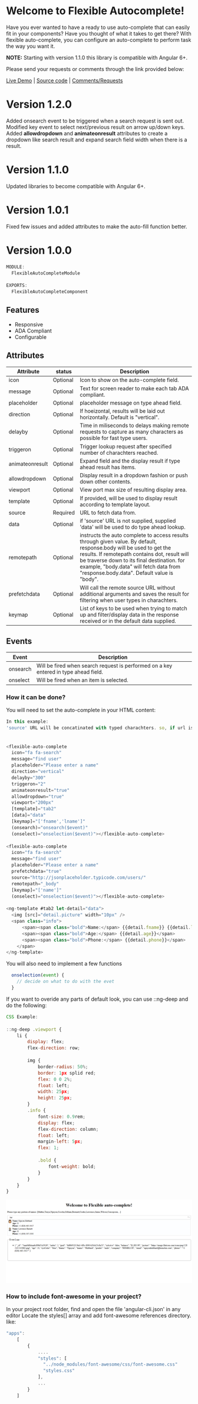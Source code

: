 
# Welcome to Flexible Autocomplete!

Have you ever wanted to have a ready to use auto-complete that can easily fit in your components? Have you thought of what it takes to get there? 
With flexible auto-complete, you can configure an auto-complete to perform task the way you want it.

**NOTE:** Starting with version 1.1.0 this library is compatible with Angular 6+.

Please send your requests or comments through the link provided below:

[Live Demo](https://flexible-auto-complete.stackblitz.io)  | [Source code](https://github.com/msalehisedeh/flexible-auto-complete) | [Comments/Requests](https://github.com/msalehisedeh/flexible-auto-complete/issues)


# Version 1.2.0
Added onsearch event to be triggered when a search request is sent out. Modified key event to select next/previous result on arrow up/down keys. Added **allowdropdown** and **animateonresult** attributes to create a dropdown like search result and expand search field width when there is a result. 

# Version 1.1.0
Updated libraries to become compatible with Angular 6+. 

# Version 1.0.1
Fixed few issues and added attributes to make the auto-fill function better.

# Version 1.0.0

```javascript
MODULE:
  FlexibleAutoCompleteModule

EXPORTS:
  FlexibleAutoCompleteComponent
```

## Features
* Responsive
* ADA Compliant
* Configurable

## Attributes
| Attribute      |status    |Description                                                         |
|----------------|----------|--------------------------------------------------------------------|
|icon            |Optional  | Icon to show on the auto-complete field.                           |
|message         |Optional  | Text for screen reader to make each tab ADA compliant.             |
|placeholder     |Optional  | placeholder message on type ahead field.                           |
|direction       |Optional  | If hoeizontal, results will be laid out horizontally. Default is "vertical". |
|delayby         |Optional  | Time in miliseconds to delays making remote requests to capture as many characters as possible for fast type users. |
|triggeron       |Optional  | Trigger lookup request after specified number of charachters reached. |
|animateonresult |Optional  | Expand field and the display result if type ahead result has items.|
|allowdropdown   |Optional  | Display result in a dropdown fashion or push down other contents.  |
|viewport        |Optional  | View port max size of resulting display area.                      |
|template        |Optional  | If provided, will be used to display result according to template layout.|
|source          |Required  | URL to fetch data from.                                            |
|data            |Optional  | if 'source' URL is not supplied, supplied 'data' will be used to do type ahead lookup. |
|remotepath      |Optional  | instructs the auto complete to access results through given value. By default, response.body will be used to get the results.  If remotepath contains dot, result will be traverse down to its final destination. for example, "body.data" will fetch data from "response.body.data".  Default value is "body".  |
|prefetchdata    |Optional  | Will call the remote source URL without additional arguments and saves the result for filtering when user types in charachters. |
|keymap          |Optional  | List of keys to be used when trying to match up and filter/display data in the response received or in the default data supplied.   |

 

## Events
| Event   |Description                                                                           |
|---------|--------------------------------------------------------------------------------------|
|onsearch |Will be fired when search request is performed on a key entered in type ahead field.  |
|onselect |Will be fired when an item is selected.                                               |


### How it can be done?

You will need to set the auto-complete in your HTML content:
```javascript
In this example:
'source' URL will be concatinated with typed charachters. so, if url is http://somethig/keywords, you need to supply 'http://somethig/' or if it is 'http://somethig?param=keyword' you need to supply 'http://somethig?param='. If source URL is supplied, no need to supply data as it will be ignored.


<flexible-auto-complete 
  icon="fa fa-search"
  message="find user" 
  placeholder="Please enter a name" 
  direction="vertical"
  delayby="300"
  triggeron="2"
  animateonresult="true"
  allowdropdown="true"
  viewport="200px"
  [template]="tab2" 
  [data]="data"
  [keymap]="['fname','lname']"
  (onsearch)="onsearch($event)"
  (onselect)="onselection($event)"></flexible-auto-complete>
  
<flexible-auto-complete 
  icon="fa fa-search"
  message="find user" 
  placeholder="Please enter a name" 
  prefetchdata="true"
  source="http://jsonplaceholder.typicode.com/users/"
  remotepath="_body"
  [keymap]="['name']"
  (onselect)="onselection($event)"></flexible-auto-complete>

<ng-template #tab2 let-detail="data">
  <img [src]="detail.picture" width="10px" />
  <span class="info">
      <span><span class="bold">Name:</span> {{detail.fname}} {{detail.lname}}</span>
      <span><span class="bold">Age:</span> {{detail.age}}</span>
      <span><span class="bold">Phone:</span> {{detail.phone}}</span>
    </span>
</ng-template>
```

You will also need to implement a few functions

```javascript
  onselection(event) {
    // decide on what to do with the evet
  }
```

If you want to overide any parts of default look, you can use ::ng-deep and do the following:
```javascript
CSS Example:

::ng-deep .viewport {
    li {
        display: flex;
        flex-direction: row;

        img {
            border-radius: 50%;
            border: 1px splid red;
            flex: 0 0 2%;
            float: left;
            width: 25px;
            height: 25px;
        }
        .info {
            font-size: 0.9rem;
            display: flex;
            flex-direction: column;
            float: left;
            margin-left: 5px;
            flex: 1;

            .bold {
                font-weight: bold;
            }
        }
    }
}
```

![alt text](https://raw.githubusercontent.com/msalehisedeh/flexible-auto-complete/master/sample.png  "What you would see when a flexible auto-complete is used")


### How to include font-awesome in your project?

In your project root folder, find and open the file 'angular-cli.json' in any editor 
Locate the styles[] array and add font-awesome references directory. like:

```javascript
"apps": 
	[
        {
            ....
            "styles": [
              "../node_modules/font-awesome/css/font-awesome.css"
              "styles.css"
            ],
            ...
        }
    ]
```